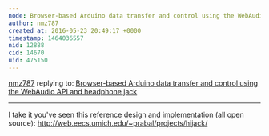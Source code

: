 ```yaml
---
node: Browser-based Arduino data transfer and control using the WebAudio API and headphone jack
author: nmz787
created_at: 2016-05-23 20:49:17 +0000
timestamp: 1464036557
nid: 12888
cid: 14670
uid: 475150
---
```




[nmz787](../profile/nmz787) replying to: [Browser-based Arduino data transfer and control using the WebAudio API and headphone jack](../notes/diadatp/03-25-2016/browser-based-arduino-data-transfer-and-control-using-the-webaudio-api-and-headphone-jack)

----
I take it you've seen this reference design and implementation (all open source): http://web.eecs.umich.edu/~prabal/projects/hijack/